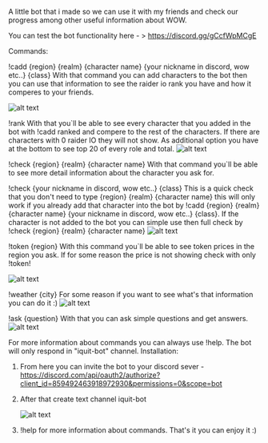 A little bot that i made so we can use it with my friends and check our progress among other useful information about WOW.


You can test the bot functionality here - > https://discord.gg/gCcfWpMCgE

Commands:


!cadd {region} {realm} {character name} {your nickname in discord, wow etc..} {class}
With that command you can add characters to the bot then you can use that information to see the raider io rank you have and how it comperes to your friends.

![alt text](https://preview.redd.it/4ir7myz8gwl71.png?width=428&format=png&auto=webp&s=b7460204149171164aaa32132819c31daed446bd)


!rank
With that you`ll be able to see every character that you added in the bot with !cadd ranked and compere to the rest of the characters. If there are characters with 0 raider IO they will not show. As additional option you have at the bottom to see top 20 of every role and total.
![alt text](https://preview.redd.it/bq5e88y9gwl71.png?width=731&format=png&auto=webp&s=b477a12d3837422f2551cc0b47b795d1cb2d0375)


!check {region} {realm} {character name}
With that command you`ll be able to see more detail information about the character you ask for.


!check {your nickname in discord, wow etc..} {class}
This is a quick check that you don't need to type {region} {realm} {character name} this will only work if you already add that character into the bot by !cadd {region} {realm} {character name} {your nickname in discord, wow etc..} {class}. If the character is not added to the bot you can simple use then full check by !check {region} {realm} {character name}
![alt text](https://preview.redd.it/bcx6f5ybgwl71.png?width=668&format=png&auto=webp&s=11246511f815473c2f1f78454c8d428dd22d4015)



!token {region}
With this command you`ll be able to see token prices in the region you ask. If for some reason the price is not showing check with only !token!

![alt text](https://preview.redd.it/fo0ehrpcgwl71.png?width=681&format=png&auto=webp&s=26d45b61ff1d946585f0ed3bfd81faca756a72fc)


!weather {city}
For some reason if you want to see what's that information you can do it :)
![alt text](https://preview.redd.it/vjyah4ndgwl71.png?width=531&format=png&auto=webp&s=5cc256a105183703d35e59edea971efd97c7d461)


!ask {question}
With that you can ask simple questions and get answers.
    ![alt text](https://preview.redd.it/9yyw3n7fgwl71.png?width=534&format=png&auto=webp&s=74097e31ce9ea73f39cf07387425bf7fe78b3966)


For more information about commands you can always use !help.
The bot will only respond in "iquit-bot" channel.
Installation:
1. From here you can invite the bot to your discord sever - https://discord.com/api/oauth2/authorize?client_id=859492463918972930&permissions=0&scope=bot
2. After that create text channel iquit-bot

    ![alt text](https://preview.redd.it/33k6h2fknwl71.png?width=294&format=png&auto=webp&s=0d3510bb3beb37e6476edcb2ebd3297b131bbb0d)

3. !help for more information about commands.
That's it you can enjoy it :)
